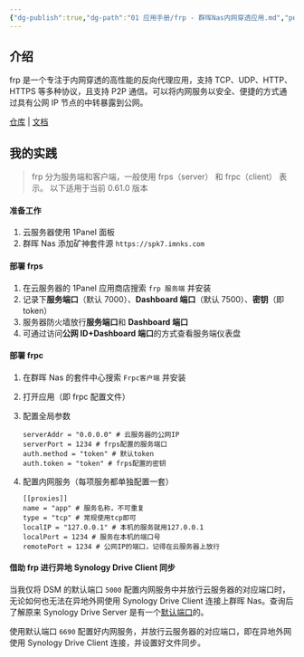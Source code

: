 ```yaml
---
{"dg-publish":true,"dg-path":"01 应用手册/frp - 群晖Nas内网穿透应用.md","permalink":"/01 应用手册/frp - 群晖Nas内网穿透应用/","noteIcon":"dg-note-icon","created":"2024-12-17","updated":"2024-12-24"}
---
```



## 介绍

frp 是一个专注于内网穿透的高性能的反向代理应用，支持 TCP、UDP、HTTP、HTTPS 等多种协议，且支持 P2P 通信。可以将内网服务以安全、便捷的方式通过具有公网 IP 节点的中转暴露到公网。

[仓库](https://github.com/fatedier/frp) | [文档](https://gofrp.org/zh-cn/)

## 我的实践

> frp 分为服务端和客户端，一般使用 frps（server） 和 frpc（client） 表示。
> 以下适用于当前 0.61.0 版本

#### 准备工作

1. 云服务器使用 1Panel 面板
2. 群晖 Nas 添加矿神套件源 `https://spk7.imnks.com`

#### 部署 frps

1. 在云服务器的 1Panel 应用商店搜索 `frp 服务端` 并安装
2. 记录下**服务端口**（默认 7000）、**Dashboard 端口**（默认 7500）、**密钥**（即 token）
3. 服务器防火墙放行**服务端口**和 **Dashboard 端口**
4. 可通过访问**公网 ID+Dashboard 端口**的方式查看服务端仪表盘

#### 部署 frpc

1. 在群晖 Nas 的套件中心搜索 `Frpc客户端` 并安装
2. 打开应用（即 frpc 配置文件）
3. 配置全局参数

	```
	serverAddr = "0.0.0.0" # 云服务器的公网IP
	serverPort = 1234 # frps配置的服务端口
	auth.method = "token" # 默认token
	auth.token = "token" # frps配置的密钥
	```

4. 配置内网服务（每项服务都单独配置一套）

	```
	[[proxies]]
	name = "app" # 服务名称，不可重复
	type = "tcp" # 常规使用tcp即可
	localIP = "127.0.0.1" # 本机的服务就用127.0.0.1
	localPort = 1234 # 服务在本机的端口号
	remotePort = 1234 # 公网IP的端口，记得在云服务器上放行
	```

#### 借助 frp 进行异地 Synology Drive Client 同步

当我仅将 DSM 的默认端口 `5000` 配置内网服务中并放行云服务器的对应端口时，无论如何也无法在异地外网使用 Synology Drive Client 连接上群晖 Nas。查询后了解原来 Synology Drive Server 是有一个[默认端口](https://kb.synology.cn/zh-cn/DSM/tutorial/What_network_ports_are_used_by_Synology_services)的。

使用默认端口 `6690` 配置好内网服务，并放行云服务器的对应端口，即在异地外网使用 Synology Drive Client 连接，并设置好文件同步。